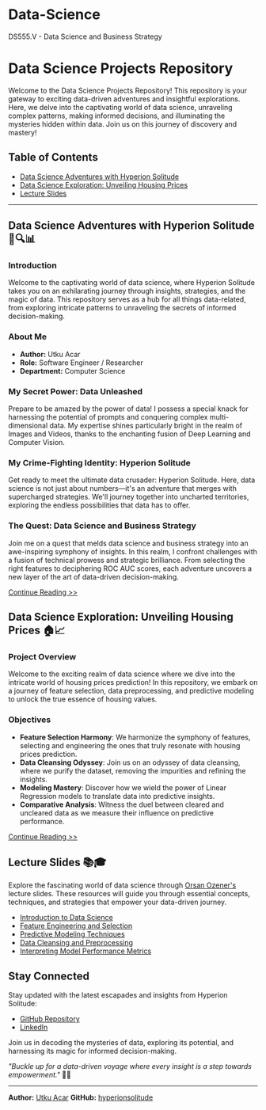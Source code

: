 # Data-Science
DS555.V - Data Science and Business Strategy
# Data Science Projects Repository

Welcome to the Data Science Projects Repository! This repository is your gateway to exciting data-driven adventures and insightful explorations. Here, we delve into the captivating world of data science, unraveling complex patterns, making informed decisions, and illuminating the mysteries hidden within data. Join us on this journey of discovery and mastery!

## Table of Contents

- [Data Science Adventures with Hyperion Solitude](./HW1/README.md)
- [Data Science Exploration: Unveiling Housing Prices](./HW2/README.md)
- [Lecture Slides](./Data_Science.pdf)

---

## Data Science Adventures with Hyperion Solitude 🚀🔍📊

### Introduction

Welcome to the captivating world of data science, where Hyperion Solitude takes you on an exhilarating journey through insights, strategies, and the magic of data. This repository serves as a hub for all things data-related, from exploring intricate patterns to unraveling the secrets of informed decision-making.

### About Me

- **Author:** Utku Acar
- **Role:** Software Engineer / Researcher
- **Department:** Computer Science

### My Secret Power: Data Unleashed

Prepare to be amazed by the power of data! I possess a special knack for harnessing the potential of prompts and conquering complex multi-dimensional data. My expertise shines particularly bright in the realm of Images and Videos, thanks to the enchanting fusion of Deep Learning and Computer Vision.

### My Crime-Fighting Identity: Hyperion Solitude

Get ready to meet the ultimate data crusader: Hyperion Solitude. Here, data science is not just about numbers—it's an adventure that merges with supercharged strategies. We'll journey together into uncharted territories, exploring the endless possibilities that data has to offer.

### The Quest: Data Science and Business Strategy

Join me on a quest that melds data science and business strategy into an awe-inspiring symphony of insights. In this realm, I confront challenges with a fusion of technical prowess and strategic brilliance. From selecting the right features to deciphering ROC AUC scores, each adventure uncovers a new layer of the art of data-driven decision-making.

[Continue Reading >>](./HW1/)

## Data Science Exploration: Unveiling Housing Prices 🏠📈

### Project Overview

Welcome to the exciting realm of data science where we dive into the intricate world of housing prices prediction! In this repository, we embark on a journey of feature selection, data preprocessing, and predictive modeling to unlock the true essence of housing values.

### Objectives

- **Feature Selection Harmony**: We harmonize the symphony of features, selecting and engineering the ones that truly resonate with housing prices prediction.
- **Data Cleansing Odyssey**: Join us on an odyssey of data cleansing, where we purify the dataset, removing the impurities and refining the insights.
- **Modeling Mastery**: Discover how we wield the power of Linear Regression models to translate data into predictive insights.
- **Comparative Analysis**: Witness the duel between cleared and uncleared data as we measure their influence on predictive performance.

[Continue Reading >>](./HW2/)

## Lecture Slides 📚🎓

Explore the fascinating world of data science through [Orsan Ozener's](https://www.linkedin.com/in/okan-orsan-ozener-29194b26) lecture slides. These resources will guide you through essential concepts, techniques, and strategies that empower your data-driven journey.

- [Introduction to Data Science](./Data_Science.pdf)
- [Feature Engineering and Selection](./Data_Science.pdf)
- [Predictive Modeling Techniques](./Data_Science.pdf)
- [Data Cleansing and Preprocessing](./Data_Science.pdf)
- [Interpreting Model Performance Metrics](./Data_Science.pdf)

## Stay Connected

Stay updated with the latest escapades and insights from Hyperion Solitude:

- [GitHub Repository](https://github.com/hyperionsolitude/Data-Science)
- [LinkedIn](https://www.linkedin.com/in/utkuacar)

Join us in decoding the mysteries of data, exploring its potential, and harnessing its magic for informed decision-making.

_"Buckle up for a data-driven voyage where every insight is a step towards empowerment."_ 🌟🚀

---

**Author:** [Utku Acar](https://www.linkedin.com/in/utkuacar)
**GitHub:** [hyperionsolitude](https://github.com/hyperionsolitude)
